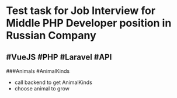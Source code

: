 # Test task for Job Interview for Middle PHP Developer position in Russian Company
 ## #VueJS #PHP #Laravel #API
  ###Animals #AnimalKinds
  
  - call backend to get AnimalKinds 
  - choose animal to grow

